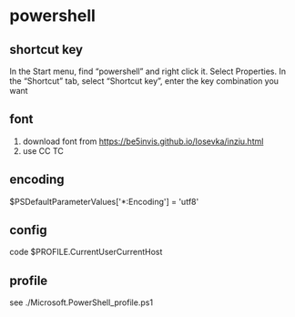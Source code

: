 # powershell
## shortcut key
In the Start menu, find “powershell” and right click it. Select Properties. In the “Shortcut” tab, select “Shortcut key”, enter the key combination you want
## font
1. download font from https://be5invis.github.io/Iosevka/inziu.html
2. use CC TC
## encoding
$PSDefaultParameterValues['*:Encoding'] = 'utf8'
## config
code $PROFILE.CurrentUserCurrentHost
## profile
see ./Microsoft.PowerShell_profile.ps1